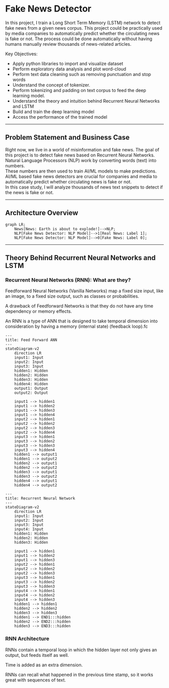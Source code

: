 # Fake News Detector
In this project, I train a Long Short Term Memory (LSTM) network to detect fake news from a given news corpus. 
This project could be practically used by media companies to automatically predict whether the circulating news is fake 
or not. The process could be done automatically without having humans manually review thousands of news-related articles.

Key Objectives:
 * Apply python libraries to import and visualize dataset
 * Perform exploratory data analysis and plot word-cloud
 * Perform text data cleaning such as removing punctuation and stop words
 * Understand the concept of tokenizer.
 * Perform tokenizing and padding on text corpus to feed the deep learning model.
 * Understand the theory and intuition behind Recurrent Neural Networks and LSTM
 * Build and train the deep learning model
 * Access the performance of the trained model

---

## Problem Statement and Business Case
Right now, we live in a world of misinformation and fake news. The goal of this project is to detect fake news based on 
Recurrent Neural Networks.\
Natural Language Processors (NLP) work by converting words (text) into numbers.\
These numbers are then used to train AI/ML models to make predictions.\
AI/ML based fake news detectors are crucial for companies and media to automatically predict whether circulating news is
fake or not.\
In this case study, I will analyze thousands of news text snippets to detect if the news is fake or not.

---

## Architecture Overview
```mermaid
graph LR;
    News[News: Earth is about to explode!]-->NLP;
    NLP[Fake News Detector: NLP Model]-->1[Real News: Label 1];
    NLP[Fake News Detector: NLP Model]-->0[Fake News: Label 0];
```

---

## Theory Behind Recurrent Neural Networks and LSTM
### Recurrent Neural Networks (RNN): What are they?
Feedforward Neural Networks (Vanilla Networks) map a fixed size input, like an image, to a fixed size output, such as
classes or probabilities.

A drawback of Feedforward Networks is that they do not have any time dependency or memory effects.

An RNN is a type of ANN that is designed to take temporal dimension into consideration by having a memory 
(internal state) (feedback loop).fc
```mermaid
---
title: Feed Forward ANN
---
stateDiagram-v2
    direction LR
    input1: Input
    input2: Input
    input3: Input
    hidden1: Hidden
    hidden2: Hidden
    hidden3: Hidden
    hidden4: Hidden
    output1: Output
    output2: Output
    
    input1 --> hidden1
    input1 --> hidden2
    input1 --> hidden3
    input1 --> hidden4
    input2 --> hidden1
    input2 --> hidden2
    input2 --> hidden3
    input2 --> hidden4
    input3 --> hidden1
    input3 --> hidden2
    input3 --> hidden3
    input3 --> hidden4
    hidden1 --> output1
    hidden1 --> output2
    hidden2 --> output1
    hidden2 --> output2
    hidden3 --> output1
    hidden3 --> output2
    hidden4 --> output1
    hidden4 --> output2
```
```mermaid
---
title: Recurrent Neural Network
---
stateDiagram-v2
    direction LR
    input1: Input
    input2: Input
    input3: Input
    input4: Input
    hidden1: Hidden
    hidden2: Hidden
    hidden3: Hidden
    
    input1 --> hidden1
    input1 --> hidden2
    input1 --> hidden3
    input2 --> hidden1
    input2 --> hidden2
    input2 --> hidden3
    input3 --> hidden1
    input3 --> hidden2
    input3 --> hidden3
    input4 --> hidden1
    input4 --> hidden2
    input4 --> hidden3
    hidden1 --> hidden1
    hidden2 --> hidden2
    hidden3 --> hidden3
    hidden1 --> END1:::hidden
    hidden2 --> END2:::hidden
    hidden3 --> END3:::hidden
```
### RNN Architecture
RNNs contain a temporal loop in which the hidden layer not only gives an output, but feeds itself as well.

Time is added as an extra dimension.

RNNs can recall what happened in the previous time stamp, so it works great with sequences of text.
